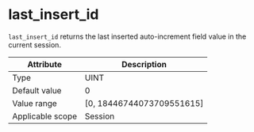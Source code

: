 # last_insert_id

`last_insert_id` returns the last inserted auto-increment field value in the current session.

| **Attribute** | **Description** |
|--------|-----------------------------|
| Type | UINT |
| Default value | 0 |
| Value range | \[0, 18446744073709551615\] |
| Applicable scope | Session |
